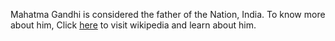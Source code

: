 Mahatma Gandhi is considered the father of the Nation, India. To know more about him, Click [here](https://en.wikipedia.org/wiki/Mahatma_Gandhi) to visit wikipedia and learn about him.